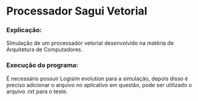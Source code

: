 #  Processador Sagui Vetorial
### Explicação:
Simulação de um processador vetorial desenvolvido na matéria de Arquitetura de Computadores.

### Execução do programa:
É necessário possuir Logisim evolution para a simulação, depois disso é preciso adicionar o arquivo no aplicativo em questão, pode ser utilizado o arquivo .txt para o teste.
